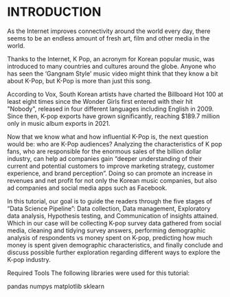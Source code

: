 # INTRODUCTION
As the Internet improves connectivity around the world every day, there seems to be an endless amount of fresh art, film and other media in the world.

Thanks to the Internet, K Pop, an acronym for Korean popular music, was introduced to many countries and cultures around the globe. Anyone who has seen the ‘Gangnam Style' music video might think that they know a bit about K-Pop, but K-Pop is more than just this song.

According to Vox, South Korean artists have charted the Billboard Hot 100 at least eight times since the Wonder Girls first entered with their hit "Nobody", released in four different languages including English in 2009. Since then, K-pop exports have grown significantly, reaching $189.7 million only in music album exports in 2021.

Now that we know what and how influential K-Pop is, the next question would be: who are K-Pop audiences? Analyzing the characteristics of K pop fans, who are responsible for the enormous sales of the billion dollar industry, can help ad companies gain “deeper understanding of their current and potential customers to improve marketing strategy, customer experience, and brand perception”. Doing so can promote an increase in revenues and net profit for not only the Korean music companies, but also ad companies and social media apps such as Facebook.

In this tutorial, our goal is to guide the readers through the five stages of “Data Science Pipeline”: Data collection, Data management, Exploratory data analysis, Hypothesis testing, and Communication of insights attained. Which in our case will be collecting K-pop survey data gathered from social media, cleaning and tidying survey answers, performing demographic analysis of respondents vs money spent on K-pop, predicting how much money is spent given demographic characteristics, and finally conclude and discuss possible further exploration regarding different ways to explore the K-pop industry.

Required Tools
The following libraries were used for this tutorial:

pandas
numpys
matplotlib
sklearn

